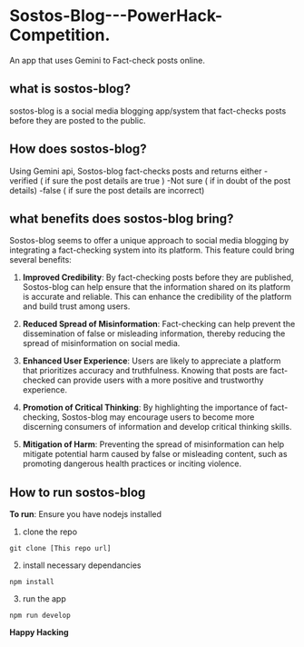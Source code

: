 # Sostos-Blog---PowerHack-Competition.
An app that uses Gemini to Fact-check posts online.

## what is sostos-blog?
sostos-blog is a social media blogging app/system that fact-checks posts before they are posted to the public.

## How does sostos-blog?
Using Gemini api, Sostos-blog fact-checks posts and returns either 
-verified ( if sure the post details are true )
-Not sure ( if in doubt of the post details)
-false ( if sure the post details are incorrect)

## what benefits does sostos-blog bring?
Sostos-blog seems to offer a unique approach to social media blogging by integrating a fact-checking system into its platform. This feature could bring several benefits:

1. **Improved Credibility**: By fact-checking posts before they are published, Sostos-blog can help ensure that the information shared on its platform is accurate and reliable. This can enhance the credibility of the platform and build trust among users.

2. **Reduced Spread of Misinformation**: Fact-checking can help prevent the dissemination of false or misleading information, thereby reducing the spread of misinformation on social media.

3. **Enhanced User Experience**: Users are likely to appreciate a platform that prioritizes accuracy and truthfulness. Knowing that posts are fact-checked can provide users with a more positive and trustworthy experience.

4. **Promotion of Critical Thinking**: By highlighting the importance of fact-checking, Sostos-blog may encourage users to become more discerning consumers of information and develop critical thinking skills.

5. **Mitigation of Harm**: Preventing the spread of misinformation can help mitigate potential harm caused by false or misleading content, such as promoting dangerous health practices or inciting violence.

## How to run sostos-blog
**To run**:
Ensure you have nodejs installed

1.  clone the repo
```git
git clone [This repo url]
```
2.  install necessary dependancies
```nodejs
npm install
```
3.  run the app
```node 
npm run develop
```

**Happy Hacking**

